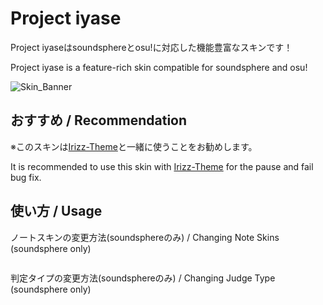 # Project iyase
Project iyaseはsoundsphereとosu!に対応した機能豊富なスキンです！

Project iyase is a feature-rich skin compatible for soundsphere and osu!

![Skin_Banner](https://github.com/iyaseotoge/Project-iyase/assets/168723509/13a1049a-c195-4469-9281-d67e738eb185)

## おすすめ / Recommendation
※このスキンは[Irizz-Theme](https://github.com/Thetan-ILW/Irizz-Theme)と一緒に使うことをお勧めします。

It is recommended to use this skin with [Irizz-Theme](https://github.com/Thetan-ILW/Irizz-Theme) for the pause and fail bug fix.


## 使い方 / Usage
ノートスキンの変更方法(soundsphereのみ) / Changing Note Skins (soundsphere only)
```CTRL+S → Skin:iyase → Note Images: mania/mania2/mania3
```

判定タイプの変更方法(soundsphereのみ) / Changing Judge Type (soundsphere only)
```WIP
```

